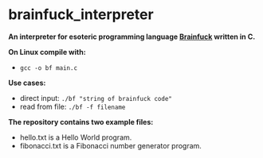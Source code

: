# brainfuck_interpreter

**An interpreter for esoteric programming language [Brainfuck](https://en.wikipedia.org/wiki/Brainfuck) written in C.**

**On Linux compile with:**
* `gcc -o bf main.c`

**Use cases:**
* direct input: `./bf "string of brainfuck code"`
* read from file: `./bf -f filename`

**The repository contains two example files:**
* hello.txt is a Hello World program.
* fibonacci.txt is a Fibonacci number generator program.
